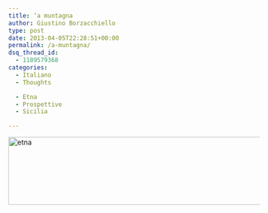 ```yaml
---
title: ‘a muntagna
author: Giustino Borzacchiello
type: post
date: 2013-04-05T22:28:51+00:00
permalink: /a-muntagna/
dsq_thread_id:
  - 1189579368
categories:
  - Italiano
  - Thoughts

  - Etna
  - Prospettive
  - Sicilia

---
```

[<img title="etna" style="border-top: 0px; border-right: 0px; background-image: none; border-bottom: 0px; padding-top: 0px; padding-left: 0px; border-left: 0px; display: inline; padding-right: 0px" border="0" alt="etna" src="https://i2.wp.com/giustino.blog/wp-content/uploads/2013/04/etna_thumb1.jpg?resize=569%2C136" width="569" height="136"  data-recalc-dims="1" />][1]

 [1]: https://i2.wp.com/giustino.blog/wp-content/uploads/2013/04/etna1.jpg